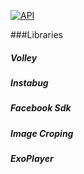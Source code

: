 [![API](https://img.shields.io/badge/API-8%2B-green.svg?style=flat)](https://android-arsenal.com/api?level=14)

###Libraries

##### Volley
##### Instabug
##### Facebook Sdk
##### Image Croping
##### ExoPlayer
